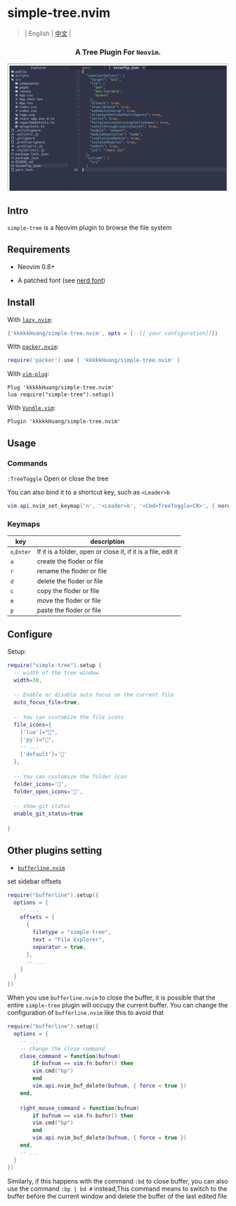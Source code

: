 # simple-tree.nvim

> | English | [中文](./README_ZH.md) |

<div align="center">
  <h3>A Tree Plugin  For <code>Neovim</code>.</h3>
  <img src="asset/image.png" alt="simple-tree" />
</div>

## Intro

`simple-tree` is a Neovim plugin to browse the file system

## Requirements

- Neovim 0.8+

- A patched font (see [nerd font](https://www.nerdfonts.com/))

## Install

With [`lazy.nvim`](https://github.com/folke/lazy.nvim):

```lua
{'kkkkkHuang/simple-tree.nvim', opts = {--[[ your configuration]]}}
```

With [`packer.nvim`](https://github.com/wbthomason/packer.nvim):

```lua
require('packer').use { 'kkkkkHuang/simple-tree.nvim' }
```

With [`vim-plug`](https://github.com/junegunn/vim-plug):

```vim
Plug 'kkkkkHuang/simple-tree.nvim'
lua require("simple-tree").setup()
```

With [`Vundle.vim`](https://github.com/VundleVim/Vundle.vim):

```vim
Plugin 'kkkkkHuang/simple-tree.nvim'
```


## Usage

### Commands

`:TreeToggle` Open or close the tree

You can also bind it to a shortcut key, such as `<Leader>b`

```lua
vim.api.nvim_set_keymap('n', '<Leader>b', '<Cmd>TreeToggle<CR>', { noremap = true })
```

### Keymaps

| key         | description                                                   |
| ----------- | ------------------------------------------------------------- |
| `o`,`Enter` | If it is a folder, open or close it, if it is a file, edit it |
| `a`         | create the floder or file                                     |
| `r`         | rename the floder or file                                     |
| `d`         | delete the floder or file                                     |
| `c`         | copy the floder or file                                       |
| `m`         | move the floder or file                                       |
| `p`         | paste the floder or file                                      |

## Configure

Setup:

```lua
require("simple-tree").setup {
  -- width of the tree window
  width=30,

  -- Enable or disable auto focus on the current file
  auto_focus_file=true,

  -- You can customize the file icons
  file_icons={
    ['lua']="",
    ['py']="",
    -- ...
    ['default']=''
  },

  -- You can customize the folder icon
  folder_icons='',
  folder_open_icons='',

  -- show git status
  enable_git_status=true

}
```

## Other plugins setting

- [`bufferline.nvim`](https://github.com/akinsho/bufferline.nvim)

set sidebar offsets

```lua
require("bufferline").setup({
  options = {
    -- ...
    offsets = {
      {
        filetype = "simple-tree",
        text = "File Explorer",
        separator = true,
      },
      -- ...
    }
  }
})
```

When you use `bufferline.nvim` to close the buffer, it is possible that the entire `simple-tree` plugin will occupy the current buffer. You can change the configuration of `bufferline.nvim` like this to avoid that

```lua
require("bufferline").setup({
  options = {
    -- ...
    -- change the close command
    close_command = function(bufnum)
    	if bufnum == vim.fn.bufnr() then
        vim.cmd("bp")
    	end
    	vim.api.nvim_buf_delete(bufnum, { force = true })
    end,

    right_mouse_command = function(bufnum)
    	if bufnum == vim.fn.bufnr() then
        vim.cmd("bp")
    	end
    	vim.api.nvim_buf_delete(bufnum, { force = true })
    end,
    -- ...
  }
})
```

Similarly, if this happens with the command `:bd` to close buffer, you can also use the command `:bp | bd #` instead,This command means to switch to the buffer before the current window and delete the buffer of the last edited file
